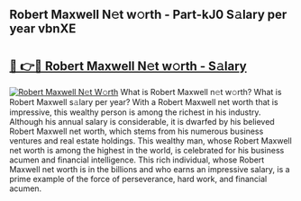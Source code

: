 ## Robert Maxwell N𝚎t w𝚘rth - Part-kJ0 S𝚊lary per year vbnXE

# <h2><a href="http://gc358ug.nevu.top/?p=Robert+Maxwell">🔗 👉🔴 Robert Maxwell N𝚎t w𝚘rth - S𝚊lary</a></h2>

[![Robert Maxwell N𝚎t W𝚘rth](https://i.imgur.com/Oavwk0R.jpeg)](http://gc358ug.nevu.top/?p=Robert+Maxwell)
What is Robert Maxwell n𝚎t w𝚘rth? What is Robert Maxwell s𝚊lary per year?
With a Robert Maxwell net worth that is impressive, this wealthy person is among the richest in his industry. Although his annual salary is considerable, it is dwarfed by his believed Robert Maxwell net worth, which stems from his numerous business ventures and real estate holdings. This wealthy man, whose Robert Maxwell net worth is among the highest in the world, is celebrated for his business acumen and financial intelligence. This rich individual, whose Robert Maxwell net worth is in the billions and who earns an impressive salary, is a prime example of the force of perseverance, hard work, and financial acumen.
